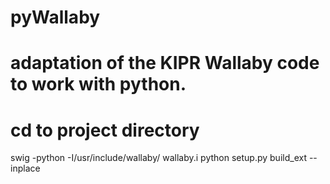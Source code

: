 # pyWallaby
# adaptation of the KIPR Wallaby code to work with python.

# cd to project directory
swig -python -I/usr/include/wallaby/ wallaby.i
python setup.py build_ext --inplace
